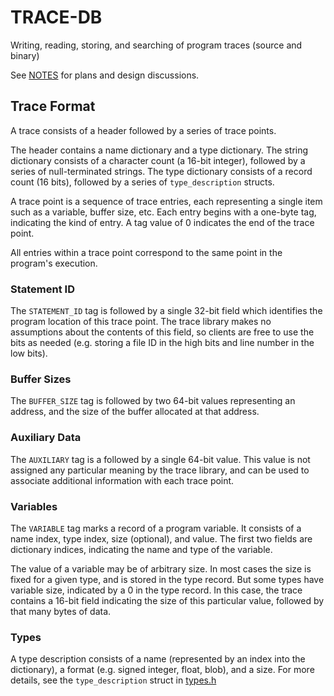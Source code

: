 # TRACE-DB

Writing, reading, storing, and searching of program traces (source and binary)

See [NOTES](NOTES.md) for plans and design discussions.

## Trace Format
A trace consists of a header followed by a series of trace points.

The header contains a name dictionary and a type dictionary. The string
dictionary consists of a character count (a 16-bit integer), followed by a
series of null-terminated strings. The type dictionary consists of a record
count (16 bits), followed by a series of `type_description` structs.

A trace point is a sequence of trace entries, each representing a single item
such as a variable, buffer size, etc. Each entry begins with a one-byte tag,
indicating the kind of entry. A tag value of 0 indicates the end of the trace
point.

All entries within a trace point correspond to the same point in the program's
execution.

### Statement ID
The `STATEMENT_ID` tag is followed by a single 32-bit field which identifies
the program location of this trace point. The trace library makes no assumptions
about the contents of this field, so clients are free to use the bits as needed
(e.g. storing a file ID in the high bits and line number in the low bits).

### Buffer Sizes
The `BUFFER_SIZE` tag is followed by two 64-bit values representing an address,
and the size of the buffer allocated at that address.

### Auxiliary Data
The `AUXILIARY` tag is a followed by a single 64-bit value. This value
is not assigned any particular meaning by the trace library, and can
be used to associate additional information with each trace point.

### Variables
The `VARIABLE` tag marks a record of a program variable. It consists of a
name index, type index, size (optional), and value. The first two fields are
dictionary indices, indicating the name and type of the variable.

The value of a variable may be of arbitrary size. In most cases the size is
fixed for a given type, and is stored in the type record. But some types have
variable size, indicated by a 0 in the type record. In this case, the trace
contains a 16-bit field indicating the size of this particular value, followed
by that many bytes of data.

### Types
A type description consists of a name (represented by an index into the
dictionary), a format (e.g. signed integer, float, blob), and a size. For
more details, see the `type_description` struct in [types.h](types.h)
